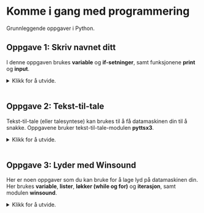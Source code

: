 # Komme i gang med programmering

Grunnleggende oppgaver i Python.

## Oppgave 1: Skriv navnet ditt

I denne oppgaven brukes **variable** og **if-setninger**, samt funksjonene **print** og **input**.

<details>
<summary>Klikk for å utvide.</summary>

Utstyr: Visual Studio Code.

### Deloppgave A

I denne deloppgaven skal du lage et lite program som skriver en melding på skjermen. Meldingen skal være fornavnet ditt.

<details>
<summary>Klikk for å utvide.</summary>

1. Opprett en ny fil (**Ctrl+N**).
2. Lagre filen (**Ctrl+S**). Gi filen et navn (for eksempel navn.py).
3. Den første instruksjonen du skal skrive, er en funksjon i Python som heter print. Den brukes for å skrive en melding på skjermen. I dette tilfellet er meldingen navnet ditt (for eksempel Anna). Etter print må selve meldingen stå mellom to parenteser. Og meldingen skal også omsluttes av anførselstegn:

```
   print("Anna")
```

4. Lagre filen (**Ctrl+S**).
5. Gå til Terminal i Visual Studio Code (**Ctrl+Ø**).
6. Skriv kommandoen for å kjøre programmet ditt. Du må skrive python etterfulgt av navnet på fila som inneholder programmet ditt:

```
   python navn.py
```

7. For å se hva programmet ditt skrev på skjermen, kan du bruke **Ctrl+Pil opp**. Ble det riktig?
8. Gå tilbake til programmet ditt med **Ctrl+1**.
9. Gjør en endring i programmet ditt slik at programmet i stedet skriver «Hei på deg» og så navnet ditt. For eksempel: «Hei på deg, Anna».

```
   print("Hei på deg, Anna")
```

10. Lagre endringene (**Ctrl+S**) og gå tilbake til Terminal (**Ctrl+Ø**). Kjør programmet på nytt:

```
   python navn.py
```

11. Gjorde programmet det det skulle?

</details>
&nbsp;  

### Deloppgave B

I denne deloppgaven skal du utvide programmet fra deloppgave A. Vi kan få programmet til å spørre etter navnet på den som skal kjøre programmet. Hun må da taste inn navnet sitt. Til slutt skal programmet skrive navnet på skjermen.

<details>
<summary>Klikk for å utvide.</summary>

1. Gå først tilbake til programmet ditt (**Ctrl+1**).
4. Først må du bruke en funksjon som heter input. Input bruker vi litt på samme måte som print, det vil si at vi trenger parenteser etter input og anførselstegn inne i parentesene. Når programmet inneholder input, vil programmet stoppe opp og vente på svar fra deg. Du må da skrive inn et svar og trykke Enter:

```
   input("Hva heter du?")
```

5. For at programmet ditt skal klare å ta vare på svaret du gir, må vi bruke noe som kalles en variabel. En variabel må ha et navn og brukes til å lagre en verdi. En variabel har derfor både et navn og en verdi. Det svaret du gir på funksjonen input blir da lagret i variabelen. Du kan kalle variabelen for navn.

   Hver instruksjon i Python skal skrives på en ny, blank linje. Før du skriver neste instruksjon, må du derfor trykke Enter.

   Skriv variabelnavnet og et likhetstegn foran input-setningen du nettopp skrev:

```
   navn = input("Hva heter du?")
```

6. Til slutt i dette programmet skal du bruke print-funksjonen på nytt. Da kan vi få programmet til å skrive ut verdien på variabelen navn. Men du skal bruke print litt annerledes enn i deloppgave A. Når vi bruker anførselstegn, vil meldingen som står mellom anførselstegnene bli skrevet ut nøyaktig slik det står. For å få skrevet ut verdien til variabelen navn, kan vi ikke bruke anførselstegn:

```
   print(navn)
```

8. Lagre endringene (**Ctrl+S**), gå tilbake til Terminal (**Ctrl+Ø**), og kjør programmet på nytt

```
   python navn.py
```

9. Hva skjedde da du kjørte programmet?
10. Du skal nå endre litt på print-funksjonen du nettopp brukte. I tillegg til å skrive verdien på variabelen navn, skal programmet også skrive en liten melding. Husk at vi må bruke anførselstegn for å skrive ut en melding nøyaktig slik den står, men at vi må sløyfe anførselstegnene når vi skal skrive ut en variabel. For å skrive ut både en melding og en variabel, må du skrive følgende:

```
   print("Hei " + navn)
```

11. Legg merke til at det står et mellomrom etter ordet hei. Det er for at Hei og verdien til variabelen navn ikke skal står helt inntil hverandre. Det ser bedre ut.

12. Lagre endringene (**Ctrl+S**), gå tilbake til Terminal (**Ctrl+Ø**) og kjør programmet på nytt. Hva ble annerledes denne gang?

#### Løsningsforslag

<details>
<summary>Klikk for å utvide.</summary>

```
   navn = input("Hva heter du?")
   print("Hei " + navn)
```

</details>
</details>
&nbsp;  

### Deloppgave C

Her skal du fortsette å utvide programmet fra deloppgave A og B. Du skal kontrollere om den som kjører programmet faktisk skriver inn noe og ikke bare trykker Enter.

<details>
<summary>Klikk for å utvide.</summary>

1. Gå først tilbake til programmet ditt (**Ctrl+1**).
2. Du kan beholde de to kodelinjene fra forrige deloppgave. Men du trenger mer kode i tillegg:
3. Du skal nå kontrollere om det ble oppgitt et navn. Det kan vi gjøre ved å sjekke om variabelen navn har en verdi eller ikke. Du kan bruke en if-setning.
4. Programkoden som skal stå inne i if-setningen skal utføres bare hvis if-setningen (det vil si betingelsen) er oppfylt. Hvis betingelsen er oppfylt, har den verdien True (sann). Hvis ikke, har den verdien False (usann). Du kan skrive det slik:

```
   if navn:
```

5. Inne i if-setningen må du skrive det som skal skje hvis betingelsen er oppfylt, altså hvis variabelen navn har en verdi. Bruk den samme print-kommandoen som du brukte tidligere.

6. Men hva hvis den som kjørere programmet ikke oppgav noe navn? Sammen med if-setningen brukes ofte en else-setning. Hvis if-setningen ikke blir oppfylt, vil programkoden i else-setningen utføres i stedet. I else-setningen kan du skrive en melding som gir beskjed om at det ikke ble oppgitt noe navn.
8. Lagre endringene (**Ctrl+S**), gå tilbake til Terminal (**Ctrl+Ø**).
9. Når du kjører programmet, kan du oppgi et navn på spørsmålet om hva du heter. Hva skjer da?
10. Kjør programmet på nytt. Denne gangen kan du la være å oppgi navn, trykk bare Enter i stedet. Hva skjer denne ang?

#### Løsningsforslag

<details>
<summary>Klikk for å utvide.</summary>

```
navn = input("Hva heter du?")
if navn:
       print("Hei " + navn)
else:
       print("Du oppgav ikke et navn!")
```

</details>
</details>
</details>
&nbsp;  

## Oppgave 2: Tekst-til-tale

Tekst-til-tale (eller talesyntese) kan brukes til å få datamaskinen din til å snakke. Oppgavene bruker tekst-til-tale-modulen **pyttsx3**.

<details>
<summary>Klikk for å utvide.</summary>

Utstyr: Visual Studio Code, høyttalere.

### Deloppgave A
   
I denne oppgaven skal du lage et lite program som leser opp en kort melding med tekst-til-tale.

<details>
<summary>Klikk for å utvide.</summary>

1. Før du kan bruke tekst-til-tale i Python, må du sørge for at det er installert. Gå til Terminal (**Ctrl+Ø**) og skriv:

```
    pip install pyttsx3
```

2. Nå som tekst-til-tale er installert, kan du gå i gang med å bruke det. Opprett en ny fil (**Ctrl+N**).
3. Lagre filen (**Ctrl+S**). Gi filen et navn (for eksempel hello.py).
4. Øverst i programmet ditt må du gi beskjed om at du skal bruke tekst-til-tale. Det gjør du slik:

```
    import pyttsx3
```

5. Lag en blank linje etter import-setningen. Så skal du skrive en instruksjon som betyr at du lager en talesyntese som du kaller engine. I fortsettelsen kan du bruke engine-navnet når du skal skrive flere instruksjoner:

```
    engine = pyttsx3.init()
```

6. Det neste som skal skje, er at du må bestemme hva talesyntesen skal si. Her skal du bruke engelsk. La oss for eksempel si at du skal bruke meldingen "Hello, world. How are you?". I programmet ditt må du da skrive:

```
    engine.say("Hello, world. How are you?")
```

7. I den siste setningen skal du bruke en instruksjon som starter opplesing av meldingen. Det gjør du slik:

```
    engine.runAndWait()
```

8. Lagre filen (**Ctrl+S**).
9. Gå til Terminal i Visual Studio Code (**Ctrl+Ø**).
10. Pass på så du har hodetelefoner eller høyttalere koblet til datamaskinen din.
11. Skriv kommandoen for å kjøre programmet ditt. Hvis programmet heter hello.py må du skrive:

```
    python hello.py
```

12. Ble det riktig?
13. Gå tilbake til programmet ditt med **Ctrl+1**.
14. Gjør en endring i programmet ditt slik at det leser opp en annen melding. Hva må du gjøre for å få til det?
15. Lagre endringene du gjorde (**Ctrl+S**) og gå tilbake til Terminal (**Ctrl+Ø**). Kjør programmet på nytt.

#### Løsningsforslag

   <details>
<summary>Klikk for å utvide.</summary>
      
```
import pyttsx3

engine = pyttsx3.init()
engine.say("Hello, world. How are you?")
engine.runAndWait()
```
</details>
   </details>
   &nbsp;  

### Deloppgave B

Nå skal du utvide programmet ditt fra deloppgave A ved å bruke en annen hastighet på stemmen.

<details>
<summary>Klikk for å utvide.</summary>

Det kan være morsomt å endre hastighet på stemmen som leser. Standard hastighet er 200 ord i minuttet. I forrige deloppgave tok du ikke med noe om hastighet og da brukes standardhastigheten automatisk. Men hva skjer hvis du endrer på det tallet?

1. Gå først tilbake til programmet ditt (**Ctrl+1**).
2. Finn tilbake til instruksjonen i programmet som ser slik ut: engine = pyttsx3.init().
3. Legg til en ny blank linje etter denne linja slik at du har plass til å skrive en ny instruksjon. Nå kan du bruke noe som heter setProperty. Den kan brukes for å endre forskjellige egenskaper ved talesyntesen, blant annet hastigheten. Skriv følgende instruksjon. Bytt ut `<hastighet>` med et tall. Tall større enn 200 betyr raskere, tall under 200 betyr langsommere:

```
    engine.setProperty('rate', <hastighet>)
```

4. Når vi skriver 'rate' så betyr det at det er hastigheten vi vil gjøre noe med. Og etter kommaet sier vi hvilken verdi hastigheten skal ha.
5. Lagre endringene (**Ctrl+S**), gå tilbake til Terminal (**Ctrl+Ø**), og kjør programmet på nytt:

```
    python hello.py
```

6. Hva skjedde da du kjørte programmet?
7. Prøv gjerne andre verdier på hastigheten og hør hvordan det påvirker talesyntesen.

#### Løsningsforslag

   <details>
<summary>Klikk for å utvide.</summary>
      
```
import pyttsx3

engine = pyttsx3.init()
engine.setProperty('rate', 400)
engine.say("Hello, world. How are you?")
engine.runAndWait()
```

   </details>
   </details>
   &nbsp;  
      
### Deloppgave C

I denne deloppgaven skal du velge en annen stemme til opplesingen.

<details>
<summary>Klikk for å utvide.</summary>

I forrige deloppgave endret du hastighet på talesyntesen. Det kan være morsomt å endre stemmen også. Hvor mange stemmer som finnes, kan variere fra datamaskin til datamaskin. Men ofte finnes det i hvert fall 2-3 stemmer.

1. Gå først tilbake til programmet ditt (**Ctrl+1**).
2. Finn tilbake til instruksjonen i programmet som ser slik ut: engine = pyttsx3.init().
3. Legg til en ny blank linje etter denne linja slik at du har plass til å skrive en ny instruksjon. Du skal fortsette å bruke setProperty, men nå er det en annen egenskap ved talesyntesen du skal endre, nemlig stemmen. Skriv følgende instruksjon:

```
    engine.setProperty('voice', voices[1].id)
```

4. Tenk deg at vi har en liste med stemmer vi kan velge fra. I programmering starter vi ofte på 0. Så når vi skriver 1, så betyr det altså den andre stemmen i lista.
5. Lagre endringene (**Ctrl+S**), gå tilbake til Terminal (**Ctrl+Ø**), og kjør programmet på nytt:

```
    python hello.py
```

6. Hva skjedde?
7. I de to første deloppgavene skrev du ikke noe om hvilken stemme programmet skulle bruke. Likevel brukte programmet ditt en stemme. Hvorfor det? Jo, hvis man ikke oppgir noen stemme, velges den stemmen som er standard. Og standard stemme er nummer 0. Når vi ikke skriver noe, er det altså stemme nummer 0 som blir brukt.
8. Prøv om det finnes flere stemmer på maskinen din som kan brukes. Gå først tilbake til programmet ditt (**Ctrl+1**). Finn tilbake til instruksjonen som du la til sist og velg stemme 2 i stedet for 1:

```
    engine.setProperty('voice', voices[2].id)
```
   
9. Hva skjedde denne gang? Hvis du ikke hørte noe, betyr det sannsynligvis at programmet ikke fant flere stemmer på maskinen. Du vil da få en feilmelding.

#### Løsningsforslag
   
<details>
<summary>Klikk for å utvide.</summary>
   
```
import pyttsx3

engine = pyttsx3.init()
engine.setProperty('voice', voices[2].id)
engine.setProperty('rate', 200)
engine.say("Hello, world. How are you?")
engine.runAndWait()
```
</details>
</details>
</details>
&nbsp;  

## Oppgave 3: Lyder med Winsound

Her er noen oppgaver som du kan bruke for å lage lyd på datamaskinen din. Her brukes **variable**, **lister**, **løkker (while og for)** og **iterasjon**, samt modulen **winsound**.

<details>
<summary>Klikk for å utvide.</summary>

Utstyr: Visual Studio Code, høyttalere.

### Deloppgave A

I denne deloppgaven skal du lage et lite program som bruker Winsound til å lage en pipelyd.

<details>
<summary>Klikk for å utvide.</summary>

1. Opprett en ny fil (**Ctrl+N**).
2. Lagre filen (**Ctrl+S**). Gi filen et navn (for eksempel pipelyd.py).
3. Øverst i programmet må du gi beskjed om at du skal bruke Winsound. Det gjør du slik:

```
    import winsound
```
4. Lag en blank linje etter import-setningen. Det første du skal bestemme er hvilken frekvens pipelyden skal ha og hvor lenge den skal vare. Til det skal du bruke to variabler. Den ene variabelen skal hete freq (frekvens i Hz) og den andre dur (varighet i millisekunder). 
5. Når du oppretter en variabel gir du den samtidig en verdi. Vi sier at vi tilordner en verdi. Først kommer navnet på variabelen, deretter et likhetstegn og til slutt verdien vi gir den. Opprett de to variablene nå.
6. Nå som du har bestemt frekvens og varighet på pipelyden, kan du bruke kommandoen som sender pipelyden til høyttaleren på datamaskinen din:

```
    winsound.Beep(freq, dur)
```

7. Hvilken tone har forresten frekvens på 440 Hz?

#### Løsningsforslag

<details>
<summary>Klikk for å utvide.</summary>

```
import winsound

freq = 440
dur = 1000
winsound.Beep(freq, dur)
```

</details>
</details>
&nbsp;  

### Deloppgave B

I denne deloppgaven skal du utvide programmet fra deloppgave B. Du skal bruke de samme variablene, men nå skal du bruke en løkke som spiller flere pipelyder etter hverandre. I tillegg skal frekvensen økes med 200 Hz for hver pipelyd.

<details>
<summary>Klikk for å utvide.</summary>

1. Fortsett med fila du laget i forrige deloppgave og behold all programkoden.
2. Nå skal du bruke en while-løkke. I en while-løkke bruker vi en betingelse. Så lenge betingelsen er oppfylt, vil koden i løkka gjentas. Når betingelsen ikke lenger oppfylles, vil programmet hoppe ut av løkka og gå videre.
3. I while-løkka skal du spille av en pipelyd slik du gjorde i forrige deloppgave. Men i tillegg skal du øke verdien av variabelen freq med 200 Hz. Betingelsen i løkka er at freq har verdi lavere enn 3000 Hz. Så lenge freq er lavere enn 3000, vil løkka gjentas. Men så snart freq blir høyere, hopper programmet ut av løkka.
4. Når du skriver while, trenger du et uttrykk som sjekker om freq er lavere enn 3000 Hz. Plasser while-løkka etter der du opprettet de to variablene:

```
    while freq < 3000:
```

5. Nå trenger du koden som skal stå inne i while-løkka. Bruk først kommandoen for å sende pipelyden til høyttalerne, altså samme kommando som i deloppgave A. Da du opprettet variablen freq gav du den verdien 440. Det blir frekvensen på den første pipelyden.
6. Men du skal spille flere pipelyder etter hverandre. Og for hver lyd skal frekvensen økes med 200 Hz.
7. Det går an å tenke seg dette slik: ny verdi av freq = nåværende verdi + 200. Skrevet i Python blir det slik:

```
    freq = freq + 200
```
8. I Python går det også an å skrive dette på en veldig kompakt måte. Velg selv hvilken du vil bruke:

```
    freq+= 200
```

9. Det er alt du trenger i løkka. Lagre filen (**Ctrl+S**) og kjør programmet.

#### Løsningsforslag

<details>
<summary>Klikk for å utvide.</summary>

```
import winsound
    
freq = 440
dur = 100
while freq < 3000:
    winsound.Beep(freq, dur)    
    freq+= 200
```

</details>
</details>
&nbsp;  

### Deloppgave C

Du kan også bruke Winsound til å spille av systemlyder. Systemlyder er korte snutter som spilles av når du gjør bestemte ting i Windows, for eksempel når du kobler til en USB-enhet.

<details>
<summary>Klikk for å utvide.</summary>

Det finnes mange systemlyder i Windows, men det er ikke sikkert at alle har fått tilordnet en lyd. Og flere systemlyder kan bruke samme lyd, dvs. en standardlyd. Dette varierer. Her er noen systemlyder du kan prøve: DeviceConnect, DeviceDisconnect, LowBatteryAlarm, Notification.Mail, Notification.SMS, SystemExit, WindowsLogoff, WindowsLogon.

1. Opprett en ny fil og start med å importere winsound.
2. Lagre fila (**Ctrl+S**) og gi den et passende navn (for eksempel systemlyd.py).
3. For å spille systemlyder, må du bruke PlaySound. Med Playsound blir instruksjonene litt mer kompliserte. Du må skrive winsound etterfulgt av punktum og så PlaySound: winsound.PlaySound().
4. Inne i parentesen må du så oppgi den systemlyden du vil spille av. Du må først skrive navnet på systemlyden og deretter komma etterfulgt av winsound.SND_ALIAS. Velg en av systemlydene, for eksempel DeviceConnect, over og skrive følgende uttrykk:

```
    winsound.PlaySound("DeviceConnect", winsound.SND_ALIAS)
```

5. Lagre filen (**Ctrl+S**) og kjør programmet.
6. Ble det riktig. Husk at det ikke er sikkert alle lydene du valgte har tilordnet noen lyd. Da vil du ikke høre noe.
7. Prøv en annen systemlyd. Lagre og kjør programmet på nytt.


#### Løsningsforslag

<details>
<summary>Klikk for å utvide.</summary>

```
import winsound

winsound.PlaySound("DeviceConnect", winsound.SND_ALIAS)
```

</details>
</details>
&nbsp;  

### Deloppgave D

I denne deloppgaven skal du videreutvikle programmet ditt fra forrige deloppgave. Det går an å legge flere lyder i en liste og så spille av hver lyd i lista ved hjelp av en løkke.

<details>
<summary>Klikk for å utvide.</summary>

I oppgaven kan du velge mellom de samme systemlydene som i forrige oppgave: DeviceConnect, DeviceDisconnect, LowBatteryAlarm, Notification.Mail, Notification.SMS, SystemExit, WindowsLogoff, WindowsLogon.

1. Gå tilbake til programmet ditt (**Ctrl+1**).
2. Det første du skal gjøre er å lage en liste med noen systemlyder. En liste i Python er en liste med verdier som er adskilt med komma, for eksempel dagene fra mandag til fredag:

```
    ukedager = ["mandag", "tirsdag", "onsdag", "torsdag", "fredag"]
```

3. Kall lista med systemlydene for lyder. Plukk ut noen av lydene i innledningen av oppgaven og skriv ferdig lista i programmet ditt. Skriv instruksjonen for lista etter import-setningen.
4. Du trenger også en variabel for å holde orden på hvor mange lyder lista inneholder. Du kan bruke metoden len(lyder) til dette. Den teller antall elementer i lista lyder og verdien blir tilordnet variabelen antall:

```
    antall = len(lyder)
```

5. Vi ønsker å bruke en løkke som går gjennom lista og spiller av hver enkelt lyd. Du kan bruke en for-løkke til dette. For-løkker skille seg fra while-løkker ved at løkka gjentas et bestemt antall ganger. I dette tilfellet vil vi at den skal gå gjennom lista like mange ganger som det er lyder i lista. Du kan skrive det slik:

```
    for i in range(antall):
```

6. i er bare en hjelpevariabel og variabelen antall har du allerede beregnet. Denne løkka vil gjentas antall ganger.
7. Til slutt må du skrive det som skal ligge inne i for-løkka. Det er det samme som du brukte i forrige deloppgave, bortsett fra at du ikke skal skrive navnet på lydene direkte. I stedet kan du henvise til lista med lyder. Bruk følgende uttrykk:

```
    winsound.PlaySound(lyder[i], winsound.SND_ALIAS)
```

8. I instruksjonen over vil i endre verdi for hver gang løkka gjentas.
9. Lagre filen (**Ctrl+S**) og kjør programmet.
10. Ble det riktig. Husk at det ikke er sikkert alle lydene du valgte har tilordnet noen lyd. Da vil du ikke høre noe.
11. Hvis du vil, kan du bytte ut noen av lydene i lista og prøve på nytt.

#### Løsningsforslag

<details>
<summary>Klikk for å utvide.</summary>

```
import winsound

lyder = ["Notification.Mail", "DeviceDisconnect", "WindowsLogon"]
antall = len(lyder)

for i in range(antall):
    winsound.PlaySound(lyder[i], winsound.SND_ALIAS)
```

</details>
</details>
&nbsp; 
</details>

